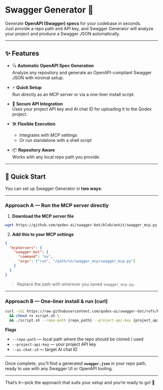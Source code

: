 # Swagger Generator 🚀

Generate **OpenAPI (Swagger) specs** for your codebase in seconds.  
Just provide a repo path and API key, and Swagger Generator will analyze your project and produce a Swagger JSON automatically.

---

## ✨ Features

- 🔍 **Automatic OpenAPI Spec Generation**  
  Analyze any repository and generate an OpenAPI-compliant Swagger JSON with minimal setup.

- ⚡ **Quick Setup**  
  Run directly as an MCP server or via a one-liner install script.

- 🔑 **Secure API Integration**  
  Uses your project API key and AI chat ID for uploading it to the Qodex project.

- 🛠️ **Flexible Execution**  
  - Integrates with MCP settings  
  - Or run standalone with a shell script  

- 📦 **Repository Aware**  
  Works with any local repo path you provide.

---

## 🚀 Quick Start

You can set up Swagger Generator in **two ways**:  

---

### Approach A — Run the MCP server directly

1. **Download the MCP server file**

```bash
wget https://github.com/qodex-ai/swagger-bot/blob/ankit/swagger_mcp.py -O swagger_mcp.py
```

2. **Add this to your MCP settings**

```json
{
  "mcpServers": {
    "swagger-bot": {
      "command": "uv",
      "args": ["run", "/path/to/swagger_mcp/swagger_mcp.py"]
    }
  }
}
```

> Replace the path with wherever you saved `swagger_mcp.py`.

---

### Approach B — One-liner install & run (curl)

```bash
curl -sSL https://raw.githubusercontent.com/qodex-ai/swagger-bot/refs/heads/main/run.sh -o script.sh \
  && chmod +x script.sh \
  && ./script.sh --repo-path {repo_path} --project-api-key {project_api_key} --ai-chat-id {ai_chat_id}
```

**Flags**  
- `--repo-path` — local path where the repo should be cloned / used  
- `--project-api-key` — your project API key  
- `--ai-chat-id` — target AI chat ID  

---

Once complete, you’ll find a generated **`swagger.json`** in your repo path, ready to use with any Swagger UI or OpenAPI tooling.

---

That’s it—pick the approach that suits your setup and you’re ready to go! 🎉
